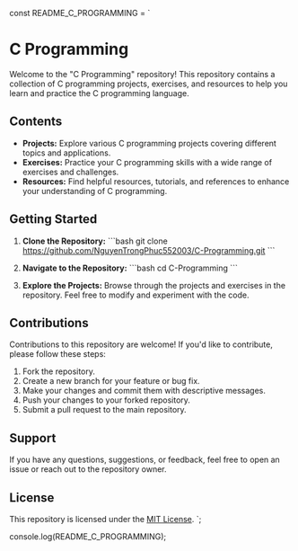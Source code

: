 const README_C_PROGRAMMING = `
# C Programming

Welcome to the "C Programming" repository! This repository contains a collection of C programming projects, exercises, and resources to help you learn and practice the C programming language.

## Contents

- **Projects:** Explore various C programming projects covering different topics and applications.
- **Exercises:** Practice your C programming skills with a wide range of exercises and challenges.
- **Resources:** Find helpful resources, tutorials, and references to enhance your understanding of C programming.

## Getting Started

1. **Clone the Repository:**
   \`\`\`bash
   git clone https://github.com/NguyenTrongPhuc552003/C-Programming.git
   \`\`\`

2. **Navigate to the Repository:**
   \`\`\`bash
   cd C-Programming
   \`\`\`

3. **Explore the Projects:**
   Browse through the projects and exercises in the repository. Feel free to modify and experiment with the code.

## Contributions

Contributions to this repository are welcome! If you'd like to contribute, please follow these steps:

1. Fork the repository.
2. Create a new branch for your feature or bug fix.
3. Make your changes and commit them with descriptive messages.
4. Push your changes to your forked repository.
5. Submit a pull request to the main repository.

## Support

If you have any questions, suggestions, or feedback, feel free to open an issue or reach out to the repository owner.

## License

This repository is licensed under the [MIT License](LICENSE).
`;

console.log(README_C_PROGRAMMING);
